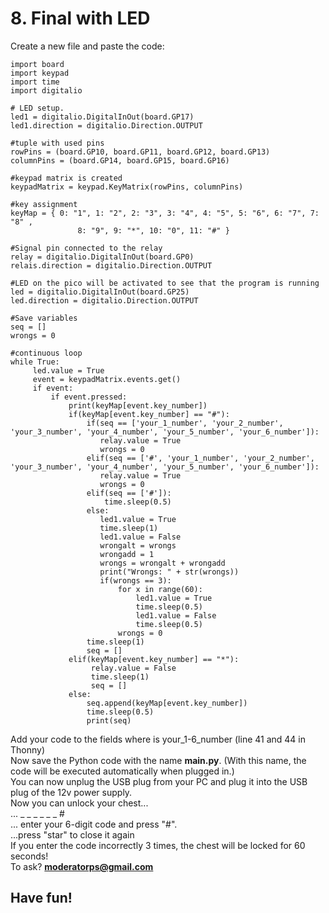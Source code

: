 # 8. Final with LED
Create a new file and paste the code:
```
import board
import keypad
import time
import digitalio
 
# LED setup.
led1 = digitalio.DigitalInOut(board.GP17)
led1.direction = digitalio.Direction.OUTPUT

#tuple with used pins
rowPins = (board.GP10, board.GP11, board.GP12, board.GP13)
columnPins = (board.GP14, board.GP15, board.GP16)

#keypad matrix is created
keypadMatrix = keypad.KeyMatrix(rowPins, columnPins)

#key assignment
keyMap = { 0: "1", 1: "2", 2: "3", 3: "4", 4: "5", 5: "6", 6: "7", 7: "8" ,
               8: "9", 9: "*", 10: "0", 11: "#" }

#Signal pin connected to the relay
relay = digitalio.DigitalInOut(board.GP0)
relais.direction = digitalio.Direction.OUTPUT

#LED on the pico will be activated to see that the program is running
led = digitalio.DigitalInOut(board.GP25)
led.direction = digitalio.Direction.OUTPUT

#Save variables
seq = []
wrongs = 0

#continuous loop
while True:
     led.value = True
     event = keypadMatrix.events.get()
     if event:
         if event.pressed:
             print(keyMap[event.key_number])
             if(keyMap[event.key_number] == "#"):
                 if(seq == ['your_1_number', 'your_2_number', 'your_3_number', 'your_4_number', 'your_5_number', 'your_6_number']):
                    relay.value = True
                    wrongs = 0
                 elif(seq == ['#', 'your_1_number', 'your_2_number', 'your_3_number', 'your_4_number', 'your_5_number', 'your_6_number']):
                    relay.value = True
                    wrongs = 0
                 elif(seq == ['#']):
                     time.sleep(0.5)
                 else:
                    led1.value = True
                    time.sleep(1)
                    led1.value = False
                    wrongalt = wrongs
                    wrongadd = 1
                    wrongs = wrongalt + wrongadd
                    print("Wrongs: " + str(wrongs))
                    if(wrongs == 3):
                        for x in range(60):
                            led1.value = True
                            time.sleep(0.5)
                            led1.value = False
                            time.sleep(0.5)
                        wrongs = 0
                 time.sleep(1)
                 seq = []
             elif(keyMap[event.key_number] == "*"):
                  relay.value = False
                  time.sleep(1)
                  seq = []
             else:
                 seq.append(keyMap[event.key_number])
                 time.sleep(0.5)
                 print(seq)
```
Add your code to the fields where is your_1-6_number (line 41 and 44 in Thonny)<br>
Now save the Python code with the name **main.py**. (With this name, the code will be executed automatically when plugged in.)<br>
You can now unplug the USB plug from your PC and plug it into the USB plug of the 12v power supply.<br>
Now you can unlock your chest...<br>
... _ _ _ _ _ _ #<br>
... enter your 6-digit code and press "#".<br>
...press "star" to close it again<br>
If you enter the code incorrectly 3 times, the chest will be locked for 60 seconds!<br>
To ask? **moderatorps@gmail.com**<br>
## Have fun!
